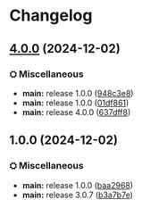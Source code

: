 # Changelog

## [4.0.0](https://github.com/TN-TechNoob/TNVBP-Lite-mc-modpack-kit/compare/MC1.19.2-v1.0.0...MC1.19.2-v4.0.0) (2024-12-02)


### ⛭ Miscellaneous

* **main:** release 1.0.0 ([948c3e8](https://github.com/TN-TechNoob/TNVBP-Lite-mc-modpack-kit/commit/948c3e88e6bb76cd011eab86ec75f40cf8437b52))
* **main:** release 1.0.0 ([01df861](https://github.com/TN-TechNoob/TNVBP-Lite-mc-modpack-kit/commit/01df861adfb7b575bb416523bbd61f11312549d8))
* **main:** release 4.0.0 ([637dff8](https://github.com/TN-TechNoob/TNVBP-Lite-mc-modpack-kit/commit/637dff8adcd477f6fdd94e3523cd87d9bddffe32))

## 1.0.0 (2024-12-02)


### ⛭ Miscellaneous

* **main:** release 1.0.0 ([baa2968](https://github.com/TN-TechNoob/TNVBP-Lite-mc-modpack-kit/commit/baa29682c6242e7ecc0de53db0198e46eab147d6))
* **main:** release 3.0.7 ([b3a7b7e](https://github.com/TN-TechNoob/TNVBP-Lite-mc-modpack-kit/commit/b3a7b7e1af4694483180eba9759bc7eb8ce44950))
